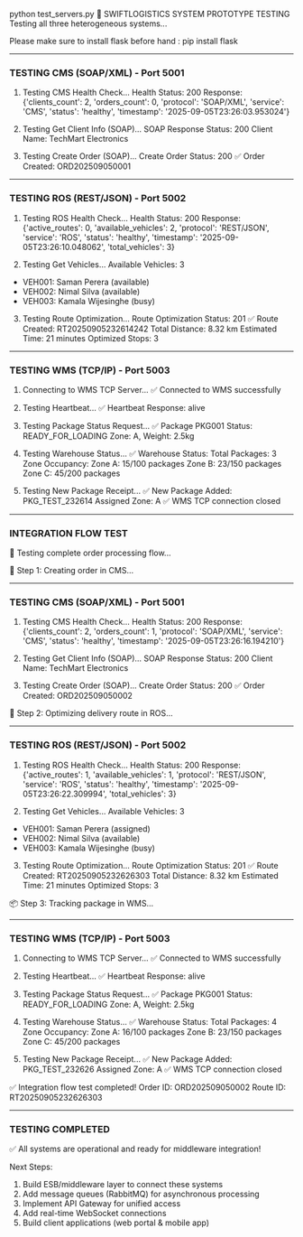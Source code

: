python test_servers.py
🚀 SWIFTLOGISTICS SYSTEM PROTOTYPE TESTING
Testing all three heterogeneous systems...

Please make sure to install flask before hand :
pip install flask

---

### TESTING CMS (SOAP/XML) - Port 5001

1. Testing CMS Health Check...
   Health Status: 200
   Response: {'clients_count': 2, 'orders_count': 0, 'protocol': 'SOAP/XML', 'service': 'CMS', 'status': 'healthy', 'timestamp': '2025-09-05T23:26:03.953024'}

2. Testing Get Client Info (SOAP)...
   SOAP Response Status: 200
   Client Name: TechMart Electronics

3. Testing Create Order (SOAP)...
   Create Order Status: 200
   ✅ Order Created: ORD202509050001

---

### TESTING ROS (REST/JSON) - Port 5002

1. Testing ROS Health Check...
   Health Status: 200
   Response: {'active_routes': 0, 'available_vehicles': 2, 'protocol': 'REST/JSON', 'service': 'ROS', 'status': 'healthy', 'timestamp': '2025-09-05T23:26:10.048062', 'total_vehicles': 3}

2. Testing Get Vehicles...
   Available Vehicles: 3

- VEH001: Saman Perera (available)
- VEH002: Nimal Silva (available)
- VEH003: Kamala Wijesinghe (busy)

3. Testing Route Optimization...
   Route Optimization Status: 201
   ✅ Route Created: RT20250905232614242
   Total Distance: 8.32 km
   Estimated Time: 21 minutes
   Optimized Stops: 3

---

### TESTING WMS (TCP/IP) - Port 5003


1. Connecting to WMS TCP Server...
   ✅ Connected to WMS successfully

2. Testing Heartbeat...
   ✅ Heartbeat Response: alive

3. Testing Package Status Request...
   ✅ Package PKG001 Status: READY_FOR_LOADING
   Zone: A, Weight: 2.5kg

4. Testing Warehouse Status...
   ✅ Warehouse Status:
   Total Packages: 3
   Zone Occupancy:
   Zone A: 15/100 packages
   Zone B: 23/150 packages
   Zone C: 45/200 packages

5. Testing New Package Receipt...
   ✅ New Package Added: PKG_TEST_232614
   Assigned Zone: A
   ✅ WMS TCP connection closed

---

### INTEGRATION FLOW TEST


🔄 Testing complete order processing flow...

📝 Step 1: Creating order in CMS...

---

### TESTING CMS (SOAP/XML) - Port 5001


1. Testing CMS Health Check...
   Health Status: 200
   Response: {'clients_count': 2, 'orders_count': 1, 'protocol': 'SOAP/XML', 'service': 'CMS', 'status': 'healthy', 'timestamp': '2025-09-05T23:26:16.194210'}

2. Testing Get Client Info (SOAP)...
   SOAP Response Status: 200
   Client Name: TechMart Electronics

3. Testing Create Order (SOAP)...
   Create Order Status: 200
   ✅ Order Created: ORD202509050002

🚚 Step 2: Optimizing delivery route in ROS...

---

### TESTING ROS (REST/JSON) - Port 5002

1. Testing ROS Health Check...
   Health Status: 200
   Response: {'active_routes': 1, 'available_vehicles': 1, 'protocol': 'REST/JSON', 'service': 'ROS', 'status': 'healthy', 'timestamp': '2025-09-05T23:26:22.309994', 'total_vehicles': 3}

2. Testing Get Vehicles...
   Available Vehicles: 3

- VEH001: Saman Perera (assigned)
- VEH002: Nimal Silva (available)
- VEH003: Kamala Wijesinghe (busy)

3. Testing Route Optimization...
   Route Optimization Status: 201
   ✅ Route Created: RT20250905232626303
   Total Distance: 8.32 km
   Estimated Time: 21 minutes
   Optimized Stops: 3

📦 Step 3: Tracking package in WMS...

---

### TESTING WMS (TCP/IP) - Port 5003


1. Connecting to WMS TCP Server...
   ✅ Connected to WMS successfully

2. Testing Heartbeat...
   ✅ Heartbeat Response: alive

3. Testing Package Status Request...
   ✅ Package PKG001 Status: READY_FOR_LOADING
   Zone: A, Weight: 2.5kg

4. Testing Warehouse Status...
   ✅ Warehouse Status:
   Total Packages: 4
   Zone Occupancy:
   Zone A: 16/100 packages
   Zone B: 23/150 packages
   Zone C: 45/200 packages

5. Testing New Package Receipt...
   ✅ New Package Added: PKG_TEST_232626
   Assigned Zone: A
   ✅ WMS TCP connection closed

✅ Integration flow test completed!
Order ID: ORD202509050002
Route ID: RT20250905232626303

---

### TESTING COMPLETED

✅ All systems are operational and ready for middleware integration!

Next Steps:

1. Build ESB/middleware layer to connect these systems
2. Add message queues (RabbitMQ) for asynchronous processing
3. Implement API Gateway for unified access
4. Add real-time WebSocket connections
5. Build client applications (web portal & mobile app)
